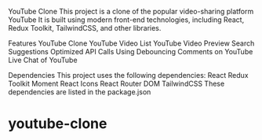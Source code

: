 YouTube Clone
This project is a clone of the popular video-sharing platform YouTube It is built using modern front-end technologies, including React, Redux Toolkit, TailwindCSS, and other libraries.

Features
YouTube Clone
YouTube Video List
YouTube Video Preview
Search Suggestions
Optimized API Calls Using Debouncing
Comments on YouTube
Live Chat of YouTube


Dependencies
This project uses the following dependencies:
React
Redux Toolkit
Moment
React Icons
React Router DOM
TailwindCSS
These dependencies are listed in the package.json
# youtube-clone
